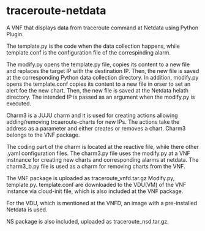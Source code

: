 # traceroute-netdata
A VNF that displays data from traceroute command at Netdata using Python Plugin.

The template.py is the code when the data collection happens, while template.conf is the configuration file of the correspinding alarm.

The modify.py opens the template.py file, copies its content to a new file and replaces the target IP with the destination IP. Then, the new file is saved at the corresponding Python data collection directory. 
In addition, modify.py opens the template.conf copies its content to a new file in orser to set an alert foe the new chart. Then, the new file is saved at the Netdata helath directory. 
The intended IP is passed as an argument when the modify.py is executed. 

Charm3 is a JUJU charm and it is used for creating actions allowing adding/removing trcaeroute-charts for new IPs. The actions take the address as a parameter and either creates or removes a chart. 
Charm3 belongs to the VNF package.

The coding part of the charm is located at the reactive file, while there other .yaml configuration files.
The charm3.py file uses the modify.py at a VNF instnance for creating new charts and corresponding alarms at netdata. 
The charm3_b.py file is used as a charm for removing charts from the VNF. 

The VNF package is uploaded as traceroute_vnfd.tar.gz
Modify.py, template.py. template.conf are downloaded to the VDU(VM) of the VNF instance via cloud-init file, which is also included at the VNF package.

For the VDU, which is mentioned at the VNFD, an image with a pre-installed Netdata is used.

NS package is also included, uploaded as traceroute_nsd.tar.gz. 


